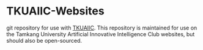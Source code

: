 TKUAIIC-Websites
================

git repository for use with [TKUAIIC].
This repository is maintained for use on the Tamkang University Artificial
Innovative Intelligence Club websites, but should also be open-sourced.

[TKUAIIC]: https://github.com/tkuaiic/tkuaiic
